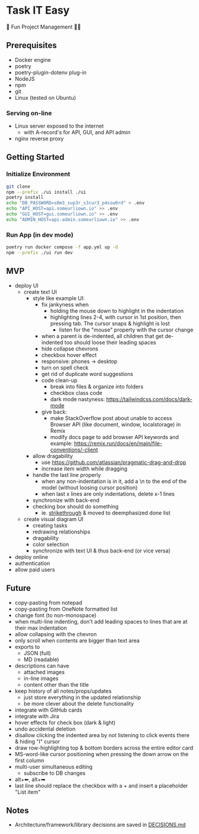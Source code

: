# Task IT Easy

🎉 Fun Project Management 👨‍💼

## Prerequisites

- Docker engine
- poetry
- poetry-plugin-dotenv plug-in
- NodeJS
- npm
- git
- Linux (tested on Ubuntu)

### Serving on-line

- Linux server exposed to the internet
  - with A-record's for API, GUI, and API admin
- nginx reverse proxy

## Getting Started

### Initialize Environment

```bash
git clone
npm --prefix ./ui install ./ui
poetry install
echo "DB_PASSWORD=s0m3_sup3r_s3cur3_p4ssw0rd" > .env
echo "API_HOST=api.someurliown.io" >> .env
echo "GUI_HOST=gui.someurliown.io" >> .env
echo "ADMIN_HOST=api-admin.someurliown.io" >> .env
```

### Run App (in dev mode)

```bash
poetry run docker compose -f app.yml up -d
npm --prefix ./ui run dev
```

## MVP

- deploy UI
  - create text UI
    - style like example UI:
      - fix jankyness when
        - holding the mouse down to highlight in the indentation
        - highlighting lines 2-4, with cursor in 1st position, then pressing tab.  The cursor snaps & highlight is lost
          - listen for the "mouse" property with the cursor change
      - when a parent is de-indented, all children that get de-indented too should loose their leading spaces
      - hide collapse chevrons
      - checkbox hover effect
      - responsive: phones -> desktop
      - turn on spell check
      - get rid of duplicate word suggestions
      - code clean-up
        - break into files & organize into folders
        - checkbox class code
        - dark mode nastyness: https://tailwindcss.com/docs/dark-mode
      - give back:
        - make StackOverflow post about unable to access Browser API (like document, window, localstorage) in Remix
        - modify docs page to add browser API keywords and example: https://remix.run/docs/en/main/file-conventions/-client
    - allow dragability
      * use https://github.com/atlassian/pragmatic-drag-and-drop
      - increase item width while dragging
    - handle the last line properly
      - when any non-indentation is in it, add a \n to the end of the model (without loosing cursor position)
      - when last x lines are only indentations, delete x-1 lines
    - synchronize with back-end
    - checking box should do something
      - ie. [strikethrough](https://microsoft.github.io/monaco-editor/playground.html?source=v0.52.0#example-interacting-with-the-editor-line-and-inline-decorations) & moved to deemphasized done list
  - create visual diagram UI
    - creating tasks
    - redrawing relationships
    - dragability
    - color selection
    - synchronize with text UI & thus back-end (or vice versa)
- deploy online
- authentication
- allow paid users

## Future

- copy-pasting from notepad
- copy-pasting from OneNote formatted list
- change font (to non-monospace)
- when multi-line indenting, don't add leading spaces to lines that are at their max indentation
- allow collapsing with the chevron
- only scroll when contents are bigger than text area
- exports to
  - JSON (full)
  - MD (readable)
- descriptions can have
  - attached images
  - in-line images
  - content other than the title
- keep history of all notes/props/updates
  - just store everything in the updated relationship
  - be more clever about the delete functionality
- integrate with GitHub cards
- integrate with Jira
- hover effects for check box (dark & light)
- undo accidental deletion
- disallow clicking the indented area by not listening to click events there & hiding "I" cursor
- draw row-highlighting top & bottom borders across the entire editor card
- MS-word-like cursor positioning when pressing the down arrow on the first column
- multi-user simultaneous editing
  - subscribe to DB changes
- alt+⬅, alt+➡
- last line should replace the checkbox with a + and insert a placeholder "List item"

## Notes

- Architecture/framework/library decisions are saved in [DECISIONS.md](DECISIONS.md)
